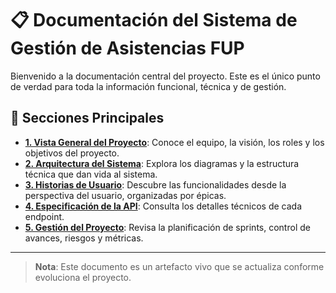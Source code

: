 # 📋 Documentación del Sistema de Gestión de Asistencias FUP

Bienvenido a la documentación central del proyecto. Este es el único punto de verdad para toda la información funcional, técnica y de gestión.

## 📂 Secciones Principales

- [**1. Vista General del Proyecto**](./01_PROJECT_OVERVIEW.md): Conoce el equipo, la visión, los roles y los objetivos del proyecto.
- [**2. Arquitectura del Sistema**](./architecture/README.md): Explora los diagramas y la estructura técnica que dan vida al sistema.
- [**3. Historias de Usuario**](./user_stories/README.md): Descubre las funcionalidades desde la perspectiva del usuario, organizadas por épicas.
- [**4. Especificación de la API**](./02_API_SPECIFICATION.md): Consulta los detalles técnicos de cada endpoint.
- [**5. Gestión del Proyecto**](./03_PROJECT_MANAGEMENT.md): Revisa la planificación de sprints, control de avances, riesgos y métricas.

---

> **Nota**: Este documento es un artefacto vivo que se actualiza conforme evoluciona el proyecto.
